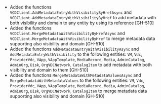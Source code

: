 * Added the functions `VCDClient.AddMetadataEntryWithVisibilityByHrefAsync`
  and `VCDClient.AddMetadataEntryWithVisibilityByHref` to add metadata with both visibility and domain
  to any entity by using its reference [GH-510]
* Added the functions `VCDClient.MergeMetadataWithVisibilityByHrefAsync`
  and `VCDClient.MergeMetadataWithVisibilityByHref` to merge metadata data supporting also visibility and domain [GH-510]
* Added the functions `AddMetadataEntryWithVisibilityAsync` and `AddMetadataEntryWithVisibility` to the following entities:
  `VM`, `Vdc`, `ProviderVdc`, `VApp`, `VAppTemplate`, `MediaRecord`, `Media`, `AdminCatalog`, `AdminOrg`, `Disk`,
  `OrgVDCNetwork`, `CatalogItem` to add metadata with both visibility and domain to them [GH-510]
* Added the functions `MergeMetadataWithMetadataValuesAsync` and `MergeMetadataWithMetadataValues` to the following entities:
  `VM`, `Vdc`, `ProviderVdc`, `VApp`, `VAppTemplate`, `MediaRecord`, `Media`, `AdminCatalog`, `AdminOrg`, `Disk`,
  `OrgVDCNetwork`, `CatalogItem` to merge metadata data supporting also visibility and domain [GH-510]
